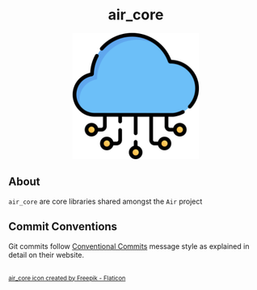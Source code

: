 <h1 align="center">air_core</h1>

<div align="center">
	<img src="assets/air_core.png" width="250" title="air logo">
</div>

## About
`air_core` are core libraries shared amongst the `Air` project

## Commit Conventions
Git commits follow [Conventional Commits](https://www.conventionalcommits.org) message style as explained in detail on their website.

<br/>
<sup>
    <a href="https://www.flaticon.com/free-icons/cloud-computing" title="cloud-computing icon">
        air_core icon created by Freepik - Flaticon
    </a>
</sup>
